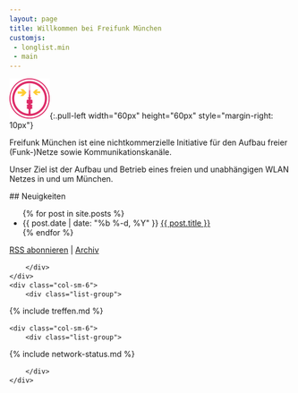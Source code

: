 ```yaml
---
layout: page
title: Willkommen bei Freifunk München
customjs:
 - longlist.min
 - main
---
```


![Logo Freifunk München](/assets/mobilewikilogo.png){:.pull-left width="60px" height="60px" style="margin-right: 10px"}

Freifunk München ist eine nichtkommerzielle Initiative für den Aufbau freier (Funk-)Netze sowie Kommunikationskanäle.

Unser Ziel ist der Aufbau und Betrieb eines freien und unabhängigen WLAN Netzes in und um München.

<div class="row">
    <div class="col-sm-6">
        <div class="list-group">

<div class="panel-heading" markdown="1">
## Neuigkeiten

<ul id="posts" class="posts">
{% for post in site.posts %}
  <li>
    <span class="post-date">{{ post.date | date: "%b %-d, %Y" }}</span>
    <a class="post-link" href="{{ post.url | prepend: site.baseurl }}">{{ post.title }}</a>
  </li>
{% endfor %}
</ul>

<p class="rss-subscribe"><a href="{{ "/feed.xml" | prepend: site.baseurl }}">RSS abonnieren</a> | <a href="{{ "/archiv" | prepend: site.baseurl }}">Archiv</a></p>
</div>

        </div>
    </div>
    <div class="col-sm-6">
        <div class="list-group">

<div class="panel-heading" markdown="1">
{% include treffen.md %}
</div>
        </div>
    </div>

    <div class="col-sm-6">
        <div class="list-group">

<div class="panel-heading" markdown="1">
{% include network-status.md %}
</div>

        </div>
    </div>

</div>

